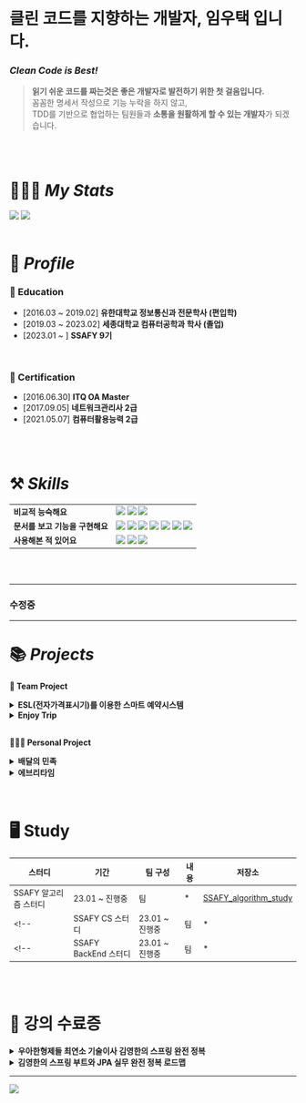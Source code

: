 # 클린 코드를 지향하는 개발자, 임우택 입니다.

### ***Clean Code is Best!***

> **읽기 쉬운 코드를 짜는것은 좋은 개발자로 발전하기 위한 첫 걸음입니다.**<br/>
> 꼼꼼한 명세서 작성으로 기능 누락을 하지 않고,<br/>
> TDD를 기반으로 협업하는 팀원들과 **소통을 원활하게 할 수 있는 개발자**가 되겠습니다.

<br/>
<br/>

# 🧑🏻‍💻 *My Stats*

<img src="https://github-readme-stats.vercel.app/api?username=Chaos0103&hide_title=true&show_icons=true&include_all_commits=true&disable_animations=true&theme=vue" width="400px">
<img src="http://mazassumnida.wtf/api/v2/generate_badge?boj=lyt1228" width="400px">

<br/>
<br/>

# 🔎 *Profile*

### 🏫 Education

- [2016.03 ~ 2019.02] **유한대학교 정보통신과 전문학사 (편입학)**
- [2019.03 ~ 2023.02] **세종대학교 컴퓨터공학과 학사 (졸업)**
- [2023.01 ~ ] **SSAFY 9기**

<br/>

### 📜 Certification

- [2016.06.30] **ITQ OA Master**
- [2017.09.05] **네트워크관리사 2급**
- [2021.05.07] **컴퓨터활용능력 2급**

<br/>
<br/>

# ⚒️ *Skills*

|  |  |
| --- | --- |
| **비교적 능숙해요** | <img src="https://img.shields.io/badge/Java-007396?style=for-the-badge&logo=OpenJDK&logoColor=white"/></a> <img src="https://img.shields.io/badge/Spring Boot-6DB33F?style=for-the-badge&logo=Spring Boot&logoColor=white"/></a> <img src="https://img.shields.io/badge/Hibernate-59666C?style=for-the-badge&logo=Hibernate&logoColor=white"/></a> |
| **문서를 보고 기능을 구현해요** | <img src="https://img.shields.io/badge/MySQL-4479A1?style=for-the-badge&logo=MySQL&logoColor=white"/></a> <img src="https://img.shields.io/badge/Thymeleaf-005F0F?style=for-the-badge&logo=Thymeleaf&logoColor=white"/></a> <img src="https://img.shields.io/badge/HTML5-E34F26?style=for-the-badge&logo=HTML5&logoColor=white"/></a> <img src="https://img.shields.io/badge/CSS3-1572B6?style=for-the-badge&logo=CSS3&logoColor=white"/></a> <img src="https://img.shields.io/badge/JavaScript-F7DF1E?style=for-the-badge&logo=JavaScript&logoColor=white"/></a> <img src="https://img.shields.io/badge/Bootstrap-7952B3?style=for-the-badge&logo=Bootstrap&logoColor=white"/></a> <img src="https://img.shields.io/badge/jQuery-0769AD?style=for-the-badge&logo=jQuery&logoColor=white"/></a> |
| **사용해본 적 있어요** | <img src="https://img.shields.io/badge/Python-3776AB?style=for-the-badge&logo=Python&logoColor=white"/></a> <img src="https://img.shields.io/badge/C-A8B9CC?style=for-the-badge&logo=C&logoColor=white"/></a> <img src="https://img.shields.io/badge/C++-00599C?style=for-the-badge&logo=cplusplus&logoColor=white"/></a> |

<br/>
<br/>

---
### 수정중
---

# 📚  *Projects*

<b> 👬 Team Project </b> 

<details>
  <summary><b>ESL(전자가격표시기)를 이용한 스마트 예약시스템</b></summary>
  <div markdown="1">
    <br>
    <a href="#"><img src="http://placehold.it/480x270" alt="#" width = "480" height="270" /></a><br>

    Video Searcher (Timestamp Finder)는 영상 내 키워드와 이미지를 바탕으로 한 검색 시스템을 구축해
    사용자에게 효율적인 영상 시청을 제공하는 Android Application입니다.

  - 개발 기간 : 2022.03 ~ 2022.06
    <br>
  - 핵심 기술
    - 작성중
    <br>
  - **⚙ BACKEND** 담당
    - 작성중
    <br/>
    <br/>
  </div>
</details>

<details>
  <summary><b>Enjoy Trip</b></summary>
  <div markdown="1">
    <br>
    <a href="https://github.com/Chaos0103/EnjoyTrip"><img src="https://github.com/Chaos0103/EnjoyTrip/blob/master/src/main/webapp/assets/img/thumbnail.png" alt="travel" width = "480" height="270" /></a><br>

    공공데이터를 활용하여 지역과 키워드를 바탕으로 한 조회 시스템을 구축해
    사용자에게 효율적인 국내 여행지 정보를 제공하는 Web Application입니다.

  - 개발 기간 : 2023.03 ~ 2022.05
    <br>
  - 핵심 기술
    - 작성중
    <br>
  - **⚙BACKEND** 담당
    - 작성중
    <br/>
    <br/>
  </div>
</details>

<br/>

<b> 🧑🏻‍💻 Personal Project </b> 

<details>
  <summary><b>배달의 민족</b></summary>
  <div markdown="1">
    <br>
    <a href="#"><img src="http://placehold.it/480x270" alt="#" width = "480" height="270" /></a><br>

    Video Searcher (Timestamp Finder)는 영상 내 키워드와 이미지를 바탕으로 한 검색 시스템을 구축해
    사용자에게 효율적인 영상 시청을 제공하는 Android Application입니다.

  - 개발 기간 : 2022.03 ~ 2022.06
    <br>
  - 핵심 기술
    - 작성중
    <br>
  - **⚙BACKEND** 담당
    - 작성중
    <br/>
    <br/>
  </div>
</details>

<details>
  <summary><b>에브리타임</b></summary>
  <div markdown="1">
    <br>
    <a href="#"><img src="http://placehold.it/480x270" alt="#" width = "480" height="270" /></a><br>

    Video Searcher (Timestamp Finder)는 영상 내 키워드와 이미지를 바탕으로 한 검색 시스템을 구축해
    사용자에게 효율적인 영상 시청을 제공하는 Android Application입니다.

  - 개발 기간 : 2022.03 ~ 2022.06
    <br>
  - 핵심 기술
    - 작성중
    <br>
  - **⚙BACKEND** 담당
    - 작성중
    <br/>
    <br/>
  </div>
</details>

<br/>
<br/>

<!-- Study -->
# 🖥 Study

|스터디|기간|팀 구성|내용|저장소|
|---|---|---|---|---|
|SSAFY 알고리즘 스터디|23.01 ~ 진행중|팀|*|[SSAFY_algorithm_study](https://github.com/Chaos0103/SSAFY_algorithm_study)|
<!-- |SSAFY CS 스터디|23.01 ~ 진행중|팀|*|[SSAFY_CS_study](https://github.com/Chaos0103/SSAFY_CS_study)| -->
<!-- |SSAFY BackEnd 스터디|23.01 ~ 진행중|팀|*|[SSAFY_BackEnd_study](https://github.com/Chaos0103/SSAFY_BackEnd_study)| -->

<br/>
<br/>

# 📜 강의 수료증

<details>
  <summary><b>우아한형제들 최연소 기술이사 김영한의 스프링 완전 정복</b></summary>
  <div markdown="1">
    <a href="https://www.inflearn.com/certificate/690173-325969-4811394">스프링 핵심 원리 - 기본편</a><br/>
    <a href="https://www.inflearn.com/certificate/690173-326674-4811393">스프링 MVC 1편 - 백엔드 웹 개발 핵심 기술</a><br/>
    <a href="https://www.inflearn.com/certificate/690173-327260-4811395">스프링 MVC 2편 - 백엔드 웹 개발 활용 기술</a><br/>
    <a href="https://www.inflearn.com/certificate/690173-326277-4811396">모든 개발자를 위한 HTTP 웹 기본 지식</a><br/>
    <a href="https://www.inflearn.com/certificate/690173-328723-10450108">스프링 DB 1편 - 데이터 접근 핵심 원리</a><br/>
  </div>
</details>

<details>
  <summary><b>김영한의 스프링 부트와 JPA 실무 완전 정복 로드맵</b></summary>
  <div markdown="1">
    <a href="https://www.inflearn.com/certificate/690173-324109-10370250">자바 ORM 표준 JPA 프로그래밍 - 기본편</a><br/>
    <a href="https://www.inflearn.com/certificate/690173-324119-10370249">실전! 스프링 부트와 JPA 활용1 - 웹 애플리케이션 개발</a><br/>
    <a href="https://www.inflearn.com/certificate/690173-324214-10370248">실전! 스프링 부트와 JPA 활용2 - API 개발과 성능 최적화</a><br/>
    <a href="https://www.inflearn.com/certificate/690173-324474-10370247">실전! 스프링 데이터 JPA</a><br/>
    <a href="https://www.inflearn.com/certificate/690173-324476-10370246">실전! Querydsl</a><br/>
  </div>
</details>

---

<a href="https://hits.seeyoufarm.com"><img src="https://hits.seeyoufarm.com/api/count/incr/badge.svg?url=https%3A%2F%2Fgithub .com%2FChaos0103&count_bg=%2379C83D&title_bg=%23555555&icon=github.svg&icon_color=%23E7E7E7&title=hits&edge_flat=false"/></a>
